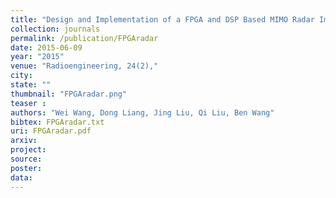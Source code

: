 ```yaml
---
title: "Design and Implementation of a FPGA and DSP Based MIMO Radar Imaging System"
collection: journals
permalink: /publication/FPGAradar
date: 2015-06-09
year: "2015"
venue: "Radioengineering, 24(2),"
city: 
state: ""
thumbnail: "FPGAradar.png"
teaser : 
authors: "Wei Wang, Dong Liang, Jing Liu, Qi Liu, Ben Wang"
bibtex: FPGAradar.txt
uri: FPGAradar.pdf
arxiv: 
project: 
source: 
poster: 
data:
---
```

